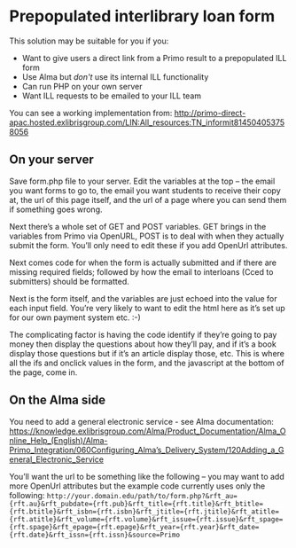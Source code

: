 ﻿Prepopulated interlibrary loan form
===================================

This solution may be suitable for you if you:
* Want to give users a direct link from a Primo result to a prepopulated ILL form
* Use Alma but *don't* use its internal ILL functionality
* Can run PHP on your own server
* Want ILL requests to be emailed to your ILL team

You can see a working implementation from: http://primo-direct-apac.hosted.exlibrisgroup.com/LIN:All_resources:TN_informit814504053758056


On your server
--------------
Save form.php file to your server. Edit the variables at the top – the email you want forms to go to, the email you want students to receive their copy at, the url of this page itself, and the url of a page where you can send them if something goes wrong.
	
Next there’s a whole set of GET and POST variables. GET brings in the variables from Primo via OpenURL, POST is to deal with when they actually submit the form. You’ll only need to edit these if you add OpenUrl attributes.

Next comes code for when the form is actually submitted and if there are missing required fields; followed by how the email to interloans (Cced to submitters) should be formatted.

Next is the form itself, and the variables are just echoed into the value for each input field. You’re very likely to want to edit the html here as it’s set up for our own payment system etc. :-)

The complicating factor is having the code identify if they’re going to pay money then display the questions about how they’ll pay, and if it’s a book display those questions but if it’s an article display those, etc. This is where all the ifs and onclick values in the form, and the javascript at the bottom of the page, come in.


On the Alma side
--------------
You need to add a general electronic service - see Alma documentation: https://knowledge.exlibrisgroup.com/Alma/Product_Documentation/Alma_Online_Help_(English)/Alma-Primo_Integration/060Configuring_Alma’s_Delivery_System/120Adding_a_General_Electronic_Service

You’ll want the url to be something like the following – you may want to add more OpenUrl attributes but the example code currently uses only the following:
`http://your.domain.edu/path/to/form.php?&rft_au={rft.au}&rft_pubdate={rft.pub}&rft_title={rft.title}&rft_btitle={rft.btitle}&rft_isbn={rft.isbn}&rft_jtitle={rft.jtitle}&rft_atitle={rft.atitle}&rft_volume={rft.volume}&rft_issue={rft.issue}&rft_spage={rft.spage}&rft_epage={rft.epage}&rft_year={rft.year}&rft_date={rft.date}&rft_issn={rft.issn}&source=Primo`

